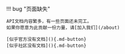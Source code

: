 !!! bug "页面缺失"

    API文档内容繁多，有一些页面还未完工。  
    如果你愿意为此贡献一份力量，请[加入我们](/about)

    [似乎官方没有文档](){.md-button}
    [似乎社区没有文档](){.md-button}
